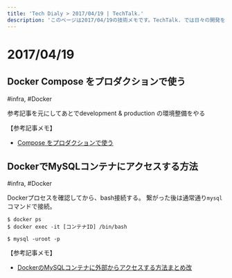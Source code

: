 ```yaml
---
title: 'Tech Dialy > 2017/04/19 | TechTalk.'
description: 'このページは2017/04/19の技術メモです。TechTalk. では日々の開発を個人メモとして残しています。将来に向けて技術ノウハウを蓄積することを目的とします。'
---
```

# 2017/04/19
## Docker Compose をプロダクションで使う
#infra, #Docker

参考記事を元にしてあとでdevelopment & production の環境整備をやる

【参考記事メモ】  
* [Compose をプロダクションで使う](http://docs.docker.jp/compose/production.html)


## DockerでMySQLコンテナにアクセスする方法
#infra, #Docker

Dockerプロセスを確認してから、bash接続する。
繋がった後は通常通り`mysql`コマンドで接続。

```
$ docker ps
$ docker exec -it [コンテナID] /bin/bash

$ mysql -uroot -p
```

【参考記事メモ】  
* [DockerのMySQLコンテナに外部からアクセスする方法まとめ改](https://qiita.com/saken649/items/00e752d89f2a6c5a82f6)

